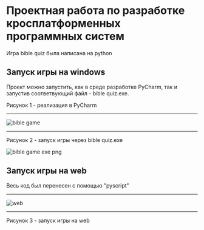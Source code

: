 # Проектная работа по разработке кросплатформенных программных систем
Игра bible quiz была написана на python

## Запуск игры на windows
Проект можно запустить, как в среде разработке PyCharm, так и запустив соответвующий файл - bible quiz.exe.

Рисунок 1 - реализация в PyCharm
***
![bible game](https://user-images.githubusercontent.com/73533402/207841834-acb4da14-c9d3-4999-a1e8-1259c4b401ed.png)
***
Рисунок 2 - запуск игры через bible quiz.exe

![bible game exe png](https://user-images.githubusercontent.com/73533402/207842247-fa75ed0c-fa20-4c97-ac2e-ed5eaa5d0e2c.png)

## Запуск игры на web
Весь код был перенесен с помощью "pyscript"
***
![web](https://user-images.githubusercontent.com/73533402/207852732-a64100ee-a3a3-4690-b0db-65c4ad60cd9c.png)
***
Рисунок 3 - запуск игры на web
